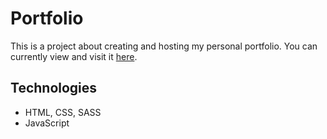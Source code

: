 # Portfolio

This is a project about creating and hosting my personal portfolio. You can currently view and visit it [here](https://dimi-fn.github.io/portfolio_old/).


## Technologies

* HTML, CSS, SASS
* JavaScript
